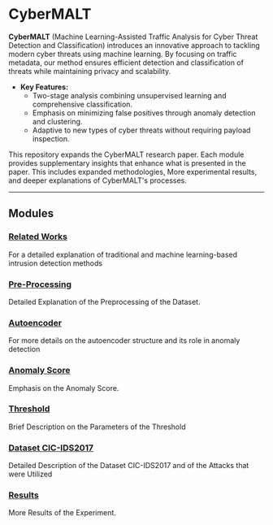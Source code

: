 # CyberMALT

**CyberMALT** (Machine Learning-Assisted Traffic Analysis for Cyber Threat Detection and Classification) introduces an innovative approach to tackling modern cyber threats using machine learning. By focusing on traffic metadata, our method ensures efficient detection and classification of threats while maintaining privacy and scalability.

- **Key Features:**
  - Two-stage analysis combining unsupervised learning and comprehensive classification.
  - Emphasis on minimizing false positives through anomaly detection and clustering.
  - Adaptive to new types of cyber threats without requiring payload inspection.

This repository expands the CyberMALT research paper. Each module provides supplementary insights that enhance what is presented in the paper. This includes expanded methodologies, More experimental results, and deeper explanations of CyberMALT's processes.

---

## Modules

### [Related Works](appendices/RelatedWorks.md)
For a detailed explanation of traditional and machine learning-based intrusion detection methods

### [Pre-Processing](appendices/preprocessing.md)
Detailed Explanation of the Preprocessing of the Dataset. 

### [Autoencoder](appendices/Autoencoders.md)
For more details on the autoencoder structure and its role in anomaly detection

### [Anomaly Score](appendices/AnomalyScore.md)
Emphasis on the Anomaly Score.

### [Threshold](appendices/Threshold.md)
Brief Description on the Parameters of the Threshold

### [Dataset CIC-IDS2017](appendices/Dataset.md)
Detailed Description of the Dataset CIC-IDS2017 and of the Attacks that were Utilized

### [Results](appendices/results.md)
More Results of the Experiment.




